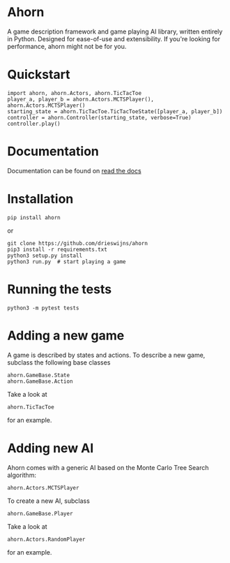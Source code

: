 Ahorn
===================

A game description framework and game playing AI library,
written entirely in Python.
Designed for ease-of-use and extensibility. If you're looking for performance,
ahorn might not be for you.

Quickstart
==========
    import ahorn, ahorn.Actors, ahorn.TicTacToe
    player_a, player_b = ahorn.Actors.MCTSPlayer(), ahorn.Actors.MCTSPlayer()
    starting_state = ahorn.TicTacToe.TicTacToeState([player_a, player_b])
    controller = ahorn.Controller(starting_state, verbose=True)
    controller.play()

Documentation
=============
Documentation can be found on [read the docs](http://ahorn.readthedocs.io/en/latest/)

Installation
============
    pip install ahorn

or

    git clone https://github.com/drieswijns/ahorn
    pip3 install -r requirements.txt
    python3 setup.py install
    python3 run.py  # start playing a game

Running the tests
=================
    python3 -m pytest tests

Adding a new game
=================

A game is described by states and actions.
To describe a new game, subclass the following base classes

    ahorn.GameBase.State  
    ahorn.GameBase.Action

Take a look at  

    ahorn.TicTacToe

for an example.

Adding new AI
=============

Ahorn comes with a generic AI based on the Monte Carlo Tree Search algorithm:  

    ahorn.Actors.MCTSPlayer

To create a new AI, subclass  

    ahorn.GameBase.Player

Take a look at  

    ahorn.Actors.RandomPlayer

for an example.
